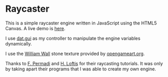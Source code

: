 Raycaster
=========

This is a simple raycaster engine written in JavaScript using the HTML5 Canvas. A live demo is [here](http://ninjaspankypants.com/raycaster/).

I use [dat.gui](https://code.google.com/p/dat-gui/) as my controller to manipulate the engine variables dynamically.

I use the [William Wall](http://opengameart.org/content/williamwall01) stone texture provided by [opengameart.org](http://opengameart.org/).

Thanks to [F. Permadi](http://www.permadi.com/tutorial/raycast/) and [H. Loftis](http://www.playfuljs.com/a-first-person-engine-in-265-lines/) for their raycasting tutorials. It was only by taking apart their programs that I was able to create my own engine.

